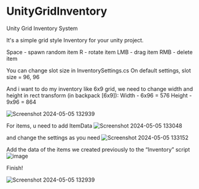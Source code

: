 # UnityGridInventory
Unity Grid Inventory System

It's a simple grid style Inventory for your unity project.

Space - spawn random item
R - rotate item 
LMB - drag item
RMB - delete item

You can change slot size in InventorySettings.cs
On default settings, slot size = 96, 96

And i want to do my inventory like 6x9 grid, we need to change width and height in rect transform (in backpack [6x9]): 
Width -  6x96 = 576
Height -  9x96 = 864

![Screenshot 2024-05-05 132939](https://github.com/semiloker/UnityGridInventory/assets/146450267/56b77349-f6f5-4bdc-967b-6cbe45fc42b6)

For items, u need to add ItemData 
![Screenshot 2024-05-05 133048](https://github.com/semiloker/UnityGridInventory/assets/146450267/aaf68c58-0363-499b-9c33-77050ac4f305)

and change the settings as you need 
![Screenshot 2024-05-05 133152](https://github.com/semiloker/UnityGridInventory/assets/146450267/86c2c6db-8ca2-4728-bf61-91dd447b2819)

Add the data of the items we created previously to the “Inventory” script
![image](https://github.com/semiloker/UnityGridInventory/assets/146450267/319106de-a8b9-486f-b7cc-5b0a3874a1ba)

Finish!

![Screenshot 2024-05-05 132939](https://github.com/semiloker/UnityGridInventory/assets/146450267/15f380a6-e54b-4b8d-b676-a15ff71b5b6f)
